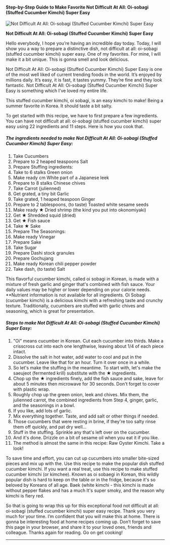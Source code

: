             

#### Step-by-Step Guide to Make Favorite Not Difficult At All: Oi-sobagi (Stuffed Cucumber Kimchi) Super Easy

![Not Difficult At All: Oi-sobagi (Stuffed Cucumber Kimchi) Super Easy](https://img-global.cpcdn.com/recipes/5659873401372672/751x532cq70/not-difficult-at-all-oi-sobagi-stuffed-cucumber-kimchi-super-easy-recipe-main-photo.jpg)

**Not Difficult At All: Oi-sobagi (Stuffed Cucumber Kimchi) Super Easy**

Hello everybody, I hope you’re having an incredible day today. Today, I will show you a way to prepare a distinctive dish, not difficult at all: oi-sobagi (stuffed cucumber kimchi) super easy. One of my favorites. For mine, I will make it a bit unique. This is gonna smell and look delicious.

Not Difficult At All: Oi-sobagi (Stuffed Cucumber Kimchi) Super Easy is one of the most well liked of current trending foods in the world. It’s enjoyed by millions daily. It’s easy, it is fast, it tastes yummy. They’re fine and they look fantastic. Not Difficult At All: Oi-sobagi (Stuffed Cucumber Kimchi) Super Easy is something which I’ve loved my entire life.

This stuffed cucumber kimchi, oi sobagi, is an easy kimchi to make! Being a summer favorite in Korea. It should taste a bit salty.

To get started with this recipe, we have to first prepare a few ingredients. You can have not difficult at all: oi-sobagi (stuffed cucumber kimchi) super easy using 22 ingredients and 11 steps. Here is how you cook that.

##### The ingredients needed to make Not Difficult At All: Oi-sobagi (Stuffed Cucumber Kimchi) Super Easy:

1.  Take Cucumbers
2.  Prepare to 2 heaped teaspoons Salt
3.  Prepare Stuffing ingredients:
4.  Take to 6 stalks Green onion
5.  Make ready cm White part of a Japanese leek
6.  Prepare to 8 stalks Chinese chives
7.  Take Carrot (julienned)
8.  Get grated, a tiny bit Garlic
9.  Take grated, 1 heaped teaspoon Ginger
10.  Prepare to 2 tablespoons, (to taste) Toasted white sesame seeds
11.  Make ready ★ Dried shrimp (the kind you put into okonomiyaki)
12.  Get ★ Shredded squid (dried)
13.  Get ★ Fish sauce
14.  Take ★ Sake
15.  Prepare The Seasonings:
16.  Make ready Vinegar
17.  Prepare Sake
18.  Take Sugar
19.  Prepare Dashi stock granules
20.  Prepare Gochujang
21.  Make ready Korean chili pepper powder
22.  Take dash, (to taste) Salt

This flavorful cucumber kimchi, called oi sobagi in Korean, is made with a mixture of fresh garlic and ginger that's combined with fish sauce. Your daily values may be higher or lower depending on your calorie needs. \*\*Nutrient information is not available for all ingredients. Oi Sobagi (cucumber kimchi) is a delicious kimchi with a refreshing taste and crunchy texture. Traditionally, cucumbers are stuffed with garlic chives and seasoning, which is great for presentation.

##### Steps to make Not Difficult At All: Oi-sobagi (Stuffed Cucumber Kimchi) Super Easy:

1.  "Oi" means cucumber in Korean. Cut each cucumber into thirds. Make a crisscross cut into each one lengthwise, leaving about 1/4 of each piece intact.
2.  Dissolve the salt in hot water, add water to cool and put in the cucumber. Leave like that for an hour. Turn it over once in a while.
3.  So let's make the stuffing in the meantime. To start with, let's make the saeujeot (fermented krill) substitute with the ★ ingredients.
4.  Chop up the ★ ingredients finely, add the fish sauce and sake, leave for about 5 minutes then microwave for 30 seconds. Don't forget to cover with plastic wrap.
5.  Roughly chop up the green onion, leek and chives. Mix them, the julienned carrot, the combined ingredients from Step 4, ginger, garlic, and the seasonings in a bowl.
6.  If you like, add lots of garlic.
7.  Mix everything together. Taste, and add salt or other things if needed.
8.  Those cucumbers that were resting in brine, if they're too salty rinse them off quickly, and pat dry well…
9.  Stuff in the stuffing. Sprinkle any that's left over on the cucumber.
10.  And it's done. Drizzle on a bit of sesame oil when you eat it if you like.
11.  The method is almost the same in this recipe: Raw Oyster Kimchi. Take a look!

To save time and effort, you can cut up cucumbers into smaller bite-sized pieces and mix up with the. Use this recipe to make the popular dish stuffed cucumber kimchi. If you want a real treat, use this recipe to make stuffed cucumber kimchi (or kimchee). Known as oi sobaegi in Korean, this wildly popular dish is hard to keep on the table or in the fridge, because it's so beloved by Koreans of all age. Baek (white kimchi - this kimchi is made without pepper flakes and has a much It's super smoky, and the reason why kimchi is fiery red.

So that is going to wrap this up for this exceptional food not difficult at all: oi-sobagi (stuffed cucumber kimchi) super easy recipe. Thank you very much for your time. I’m confident that you will make this at home. There is gonna be interesting food at home recipes coming up. Don’t forget to save this page in your browser, and share it to your loved ones, friends and colleague. Thanks again for reading. Go on get cooking!

* * *